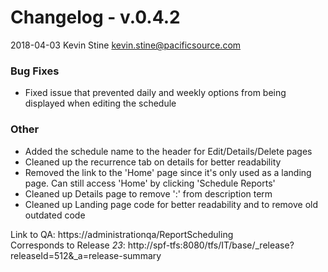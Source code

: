 # Changelog - v.0.4.2
2018-04-03 Kevin Stine <kevin.stine@pacificsource.com>

### Bug Fixes
* Fixed issue that prevented daily and weekly options from being displayed when editing the schedule

### Other
* Added the schedule name to the header for Edit/Details/Delete pages
* Cleaned up the recurrence tab on details for better readability
* Removed the link to the 'Home' page since it's only used as a landing page. Can still access 'Home' by clicking 'Schedule Reports'
* Cleaned up Details page to remove ':' from description term
* Cleaned up Landing page code for better readability and to remove old outdated code

Link to QA: https://administrationqa/ReportScheduling  
Corresponds to Release *23*: http://spf-tfs:8080/tfs/IT/base/_release?releaseId=512&_a=release-summary  